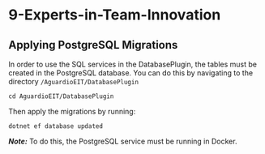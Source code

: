 # 9-Experts-in-Team-Innovation

## Applying PostgreSQL Migrations
In order to use the SQL services in the DatabasePlugin, the tables must be created in the PostgreSQL database.
You can do this by navigating to the directory `/AguardioEIT/DatabasePlugin`

```
cd AguardioEIT/DatabasePlugin
```

Then apply the migrations by running:
```
dotnet ef database updated
```

**_Note:_** To do this, the PostgreSQL service must be running in Docker.